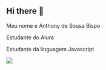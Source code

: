 ## Hi there 👋

Meu nome e Anthony de Sousa Bispo

Estudante do Alura 

Estudante da linguagem Javascript

![](https://media1.tenor.com/m/eD5527t3o04AAAAd/estilo-%C3%A9-pra-poucos-n%C3%A9-s%C3%A3o-paulo-fc.gif)
